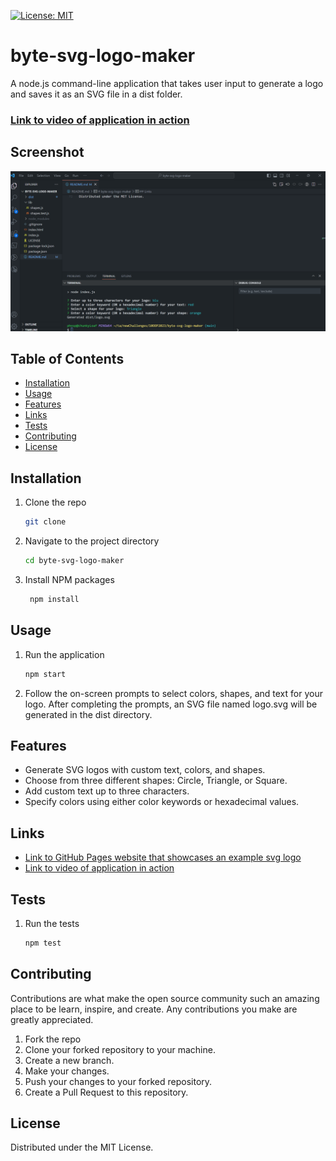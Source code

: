 [![License: MIT](https://img.shields.io/badge/License-MIT-yellow.svg)](https://opensource.org/licenses/MIT)

# byte-svg-logo-maker

A node.js command-line application that takes user input to generate a logo and saves it as an SVG file in a dist folder.

### [Link to video of application in action](https://drive.google.com/open?id=1AMFcY_MTLI-MHWWYKvKtNuE6elN4Q9V_)

## Screenshot

![Screenshot of the application in action](assets/images/screenshot.png)

## Table of Contents

- [Installation](#installation)
- [Usage](#usage)
- [Features](#features)
- [Links](#links)
- [Tests](#tests)
- [Contributing](#contributing)
- [License](#license)

## Installation

1. Clone the repo
   ```sh
   git clone
    ```
2. Navigate to the project directory
   ```sh
   cd byte-svg-logo-maker
   ```
3. Install NPM packages
   ```sh
    npm install
    ```

## Usage

1. Run the application
   ```sh
   npm start
   ```
2. Follow the on-screen prompts to select colors, shapes, and text for your logo. After completing the prompts, an SVG file named logo.svg will be generated in the dist directory.

## Features

- Generate SVG logos with custom text, colors, and shapes.
- Choose from three different shapes: Circle, Triangle, or Square.
- Add custom text up to three characters.
- Specify colors using either color keywords or hexadecimal values.

## Links

- [Link to GitHub Pages website that showcases an example svg logo](https://lesley-byte.github.io/byte-svg-logo-maker/)
- [Link to video of application in action](https://drive.google.com/open?id=1AMFcY_MTLI-MHWWYKvKtNuE6elN4Q9V_)

## Tests

1. Run the tests
   ```sh
   npm test
   ```

## Contributing

Contributions are what make the open source community such an amazing place to be learn, inspire, and create. Any contributions you make are greatly appreciated.

1. Fork the repo
2. Clone your forked repository to your machine.
3. Create a new branch.
4. Make your changes.
5. Push your changes to your forked repository.
6. Create a Pull Request to this repository.

## License

Distributed under the MIT License.